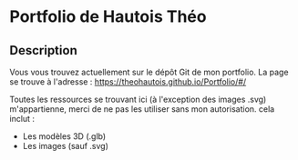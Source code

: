 # Portfolio de Hautois Théo

## Description
Vous vous trouvez actuellement sur le dépôt Git de mon portfolio. La page se trouve à l'adresse : https://theohautois.github.io/Portfolio/#/

Toutes les ressources se trouvant ici (à l'exception des images .svg) m'appartienne, merci de ne pas les utiliser sans mon autorisation. 
cela inclut :
  - Les modèles 3D (.glb)
  - Les images (sauf .svg)

